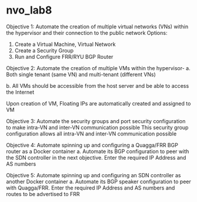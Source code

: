 # nvo_lab8

Objective 1: Automate the creation of multiple virtual networks (VNs) within the hypervisor and their connection to the public network
Options:
1. Create a Virtual Machine, Virtual Network
2. Create a Security Group
3. Run and Configure FRR/RYU BGP Router

Objective 2: Automate the creation of multiple VMs within the hypervisor-
a. Both single tenant (same VN) and multi-tenant (different VNs)

b. All VMs should be accessible from the host server and be able to access the Internet

Upon creation of VM, Floating IPs are automatically created and assigned to VM

Objective 3: Automate the security groups and port security configuration to make intra-VN and inter-VN communication possible
This security group configuration allows all intra-VN and inter-VN communication possible

Objective 4: Automate spinning up and configuring a Quagga/FRR BGP router as a Docker container
a. Automate its BGP configuration to peer with the SDN controller in the next objective. Enter the required IP Address and AS numbers

Objective 5: Automate spinning up and configuring an SDN controller as another Docker container
a. Automate its BGP speaker configuration to peer with Quagga/FRR. Enter the required IP Address and AS numbers and routes to be advertised to FRR

